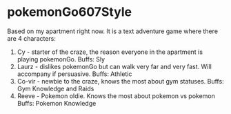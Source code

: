 # pokemonGo607Style

Based on my apartment right now. It is a text adventure game where there are 4 characters: 

1) Cy - starter of the craze, the reason everyone in the apartment is playing pokemonGo. 
Buffs: Sly 
2) Laurz - dislikes pokemonGo but can walk very far and very fast. Will accompany if persuasive. 
Buffs: Athletic 
3) Co-vir - newbie to the craze, knows the most about gym statuses. 
Buffs: Gym Knowledge and Raids
4) Reeve - Pokemon oldie. Knows the most about pokemon vs pokemon
Buffs: Pokemon Knowledge


